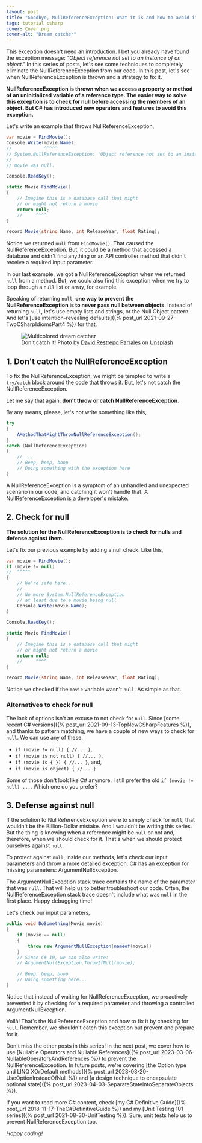 ```yaml
---
layout: post
title: "Goodbye, NullReferenceException: What it is and how to avoid it"
tags: tutorial csharp
cover: Cover.png
cover-alt: "Dream catcher" 
---
```


This exception doesn't need an introduction. I bet you already have found the exception message: _"Object reference not set to an instance of an object."_ In this series of posts, let's see some techniques to completely eliminate the NullReferenceException from our code. In this post, let's see when NullReferenceException is thrown and a strategy to fix it.

**NullReferenceException is thrown when we access a property or method of an uninitialized variable of a reference type. The easier way to solve this exception is to check for null before accessing the members of an object. But C# has introduced new operators and features to avoid this exception.**

Let's write an example that throws NullReferenceException,

```csharp
var movie = FindMovie();
Console.Write(movie.Name);
//            ^^^^^
// System.NullReferenceException: 'Object reference not set to an instance of an object.'
//
// movie was null.

Console.ReadKey();

static Movie FindMovie()
{
    // Imagine this is a database call that might
    // or might not return a movie
    return null;
    //     ^^^^
}

record Movie(string Name, int ReleaseYear, float Rating);
```

Notice we returned `null` from `FindMovie()`. That caused the NullReferenceException. But, it could be a method that accessed a database and didn't find anything or an API controller method that didn't receive a required input parameter.

In our last example, we got a NullReferenceException when we returned `null` from a method. But, we could also find this exception when we try to loop through a `null` list or array, for example.

Speaking of returning `null`, **one way to prevent the NullReferenceException is to never pass null between objects**. Instead of returning `null`, let's use empty lists and strings, or the Null Object pattern. And let's [use intention-revealing defaults]({% post_url 2021-09-27-TwoCSharpIdiomsPart4 %}) for that.

<figure>
<img src="https://images.unsplash.com/photo-1570645053711-5767083d2518?crop=entropy&cs=tinysrgb&fit=crop&fm=jpg&h=400&ixid=MnwxfDB8MXxyYW5kb218MHx8fHx8fHx8MTY3Njc3NjY0Nw&ixlib=rb-4.0.3&q=80&utm_campaign=api-credit&utm_medium=referral&utm_source=unsplash_source&w=600" alt="Multicolored dream catcher" />

<figcaption>Don't catch it! Photo by <a href="https://unsplash.com/@drderp94?utm_source=unsplash&utm_medium=referral&utm_content=creditCopyText">David Restrepo Parrales</a> on <a href="https://unsplash.com/photos/zgeYcpeussI?utm_source=unsplash&utm_medium=referral&utm_content=creditCopyText">Unsplash</a></figcaption>
</figure>

## 1. Don't catch the NullReferenceException

To fix the NullReferenceException, we might be tempted to write a `try/catch` block around the code that throws it. But, let's not catch the NullReferenceException.

Let me say that again: **don't throw or catch NullReferenceException**.

By any means, please, let's not write something like this,

```csharp
try
{
    AMethodThatMightThrowNullReferenceException();
}
catch (NullReferenceException)
{
    // ...
    // Beep, beep, boop
    // Doing something with the exception here
}
```

A NullReferenceException is a symptom of an unhandled and unexpected scenario in our code, and catching it won't handle that. A NullReferenceException is a developer's mistake.

## 2. Check for null

**The solution for the NullReferenceException is to check for nulls and defense against them.**

Let's fix our previous example by adding a null check. Like this,

```csharp
var movie = FindMovie();
if (movie != null)
//  ^^^^^
{
    // We're safe here...
    //
    // No more System.NullReferenceException
    // at least due to a movie being null 
    Console.Write(movie.Name);
}

Console.ReadKey();

static Movie FindMovie()
{
    // Imagine this is a database call that might
    // or might not return a movie
    return null;
    //     ^^^^
}

record Movie(string Name, int ReleaseYear, float Rating);
```

Notice we checked if the `movie` variable wasn't `null`. As simple as that.

### Alternatives to check for null

The lack of options isn't an excuse to not check for `null`. Since [some recent C# versions]({% post_url 2021-09-13-TopNewCSharpFeatures %}), and thanks to pattern matching, we have a couple of new ways to check for `null`. We can use any of these:

* `if (movie != null) { //... }`,
* `if (movie is not null) { //... }`,
* `if (movie is { }) { //... }`, and,
* `if (movie is object) { //... }`

Some of those don't look like C# anymore. I still prefer the old `if (movie != null) ...`. Which one do you prefer?

## 3. Defense against null

If the solution to NullReferenceException were to simply check for `null`, that wouldn't be the Billion-Dollar mistake. And I wouldn't be writing this series. But the thing is knowing when a reference might be `null` or not and, therefore, when we should check for it. That's when we should protect ourselves against `null`.

To protect against `null`, inside our methods, let's check our input parameters and throw a more detailed exception. C# has an exception for missing parameters: ArgumentNullException.

The ArgumentNullException stack trace contains the name of the parameter that was `null`. That will help us to better troubleshoot our code. Often, the NullReferenceException stack trace doesn't include what was `null` in the first place. Happy debugging time!

Let's check our input parameters, 

```csharp
public void DoSomething(Movie movie)
{
    if (movie == null)
    {
        throw new ArgumentNullException(nameof(movie))
    }
    // Since C# 10, we can also write:
    // ArgumentNullException.ThrowIfNull(movie);

    // Beep, beep, boop
    // Doing something here...
}
```

Notice that instead of waiting for NullReferenceException, we proactively prevented it by checking for a required parameter and throwing a controlled ArgumentNullException.

Voilà! That's the NullReferenceException and how to fix it by checking for `null`. Remember, we shouldn't catch this exception but prevent and prepare for it.

Don't miss the other posts in this series! In the next post, we cover how to use [Nullable Operators and Nullable References]({% post_url 2023-03-06-NullableOperatorsAndReferences %}) to prevent the NullReferenceException. In future posts, we're covering [the Option type and LINQ XOrDefault methods]({% post_url 2023-03-20-UseOptionInsteadOfNull %}) and [a design technique to encapsulate optional state]({% post_url 2023-04-03-SeparateStateIntoSeparateObjects %}).

If you want to read more C# content, check [my C# Definitive Guide]({% post_url 2018-11-17-TheC#DefinitiveGuide %}) and my [Unit Testing 101 series]({% post_url 2021-08-30-UnitTesting %}). Sure, unit tests help us to prevent NullReferenceException too.

_Happy coding!_